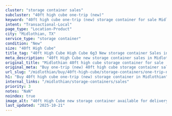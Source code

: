 ```yaml
---
cluster: "storage container sales"
subcluster: "40ft high cube one-trip (new)"
keyword: "40ft high cube one-trip (new) storage container for sale Midlothian, TX"
intent: "Transactional-Local"
page_type: "Location-Product"
city: "Midlothian, TX"
service_type: "storage container"
condition: "New"
size: "40ft High Cube"
title_tag: "40ft High Cube High Cube 6g3 New storage container Sales in Midlothian | LC Container"
meta_description: "40ft High Cube new storage container sales in Midlothian. High cube containers with extra height. Fast delivery, competitive pricing. Serving storage containers area. Quote ID: T29. Call (214) 524-4168 for your free quote today."
original_title: "Midlothian 40ft high cube storage container for sale | LC"
original_meta: "Buy one-trip (new) 40ft high cube storage container sale with local delivery in Midlothian, TX. LC Container — local Since 2003. Request a fast quote today."
url_slug: "/midlothian/buy/40ft-high-cube/storage-containers/one-trip-new"
h1: "Buy 40ft high cube one-trip (new) storage container in Midlothian"
internal_links: "/midlothian/storage-containers/sales"
priority: 3
notes: "NaN"
noindex: true
image_alt: "40ft High Cube new storage container available for delivery in Midlothian"
last_updated: "2025-10-21"
---
```


<!-- TODO: Add unique city/inventory copy, images, and internal links here. -->
